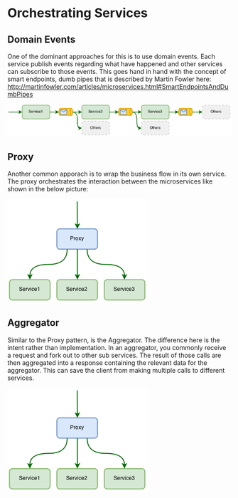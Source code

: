 # Orchestrating Services

## Domain Events

One of the dominant approaches for this is to use domain events.
Each service publish events regarding what have happened and other services can subscribe to those events. 
This goes hand in hand with the concept of smart endpoints, dumb pipes that is described by Martin Fowler here: http://martinfowler.com/articles/microservices.html#SmartEndpointsAndDumbPipes

![domainevents.png](domainevents.png)

## Proxy

Another common apporach is to wrap the business flow in its own service. 
The proxy orchestrates the interaction between the microservices like shown in the below picture:

![proxy.png](proxy.png)

## Aggregator

Similar to the Proxy pattern, is the Aggregator.
The difference here is the intent rather than implementation.
In an aggregator, you commonly receive a request and fork out to other sub services.
The result of those calls are then aggregated into a response containing the relevant data for the aggregator.
This can save the client from making multiple calls to different services.

![proxy.png](proxy.png)
